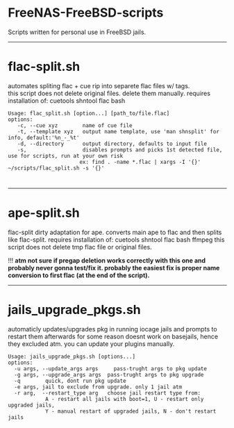 # FreeNAS-FreeBSD-scripts
Scripts written for personal use in FreeBSD jails.
***
# flac-split.sh
automates spliting flac + cue rip into separete flac files w/ tags.\
this script does not delete original files. delete them manually.
requires installation of: cuetools shntool flac bash
 ```
Usage: flac_split.sh [option...] [path_to/file.flac]
options:
    -c, --cue xyz        name of cue file
    -t, --template xyz   output name template, use 'man shnsplit' for info, default:'%n_-_%t'
    -d, --directory      output directory, defaults to input file
    -s,                  disables prompts and picks 1st detected file, use for scripts, run at your own risk
                        ex: find . -name *.flac | xargs -I '{}' ~/scripts/flac_split.sh -s '{}'
 ```
# 
***
# ape-split.sh
flac-split dirty adaptation for ape.
converts main ape to flac and then splits like flac-split.
requires installation of: cuetools shntool flac bash ffmpeg
this script does not delete tmp flac file or original files.

!!! <strong> atm not sure if pregap deletion works correctly with this one and probably never gonna test/fix it. probably the easiest fix is proper name conversion to first flac (at the end of the script).</strong>

***
# jails_upgrade_pkgs.sh
automaticly updates/upgrades pkg in running iocage jails and prompts to restart them afterwards
for some reason doesnt work on basejails, hence they excluded atm. you can update your plugins manually.
```
Usage: jails_upgrade_pkgs.sh [options...]
options:
  -u args, --update_args args     pass-trught args to pkg update
  -g args, --upgrade_args args  pass-trught args to pkg upgrade
  -q        quick, dont run pkg update
  -e args, jail to exclude from upgrade. only 1 jail atm
  -r arg,  --restart_type arg   choose jail restart type from:
            A - restart all jails with boot=1, U - restart only upgraded jails,
            Y - manual restart of upgraded jails, N - don't restart jails

  ```
